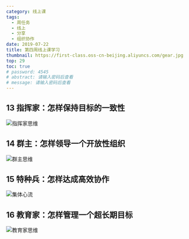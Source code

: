 ```yaml
---
category: 线上课
tags:
  - 周任务
  - 线上
  - 分享
  - 组织协作
date: 2019-07-22
title: 第四周线上课学习
thumbnail: https://first-class.oss-cn-beijing.aliyuncs.com/gear.jpg
top: 29
toc: true
# password: 4545
# abstract: 请输入密码后查看
# message: 请输入密码后查看
---
```


## 13 指挥家：怎样保持目标的一致性
<!-- more -->
![指挥家思维](https://first-class.oss-cn-beijing.aliyuncs.com/zhihuijiasiwei.png)

## 14 群主：怎样领导一个开放性组织

![群主思维](https://first-class.oss-cn-beijing.aliyuncs.com/qunzhusiwei.png)


## 15 特种兵：怎样达成高效协作
![集体心流](https://first-class.oss-cn-beijing.aliyuncs.com/tezhongbing.png)


## 16 教育家：怎样管理一个超长期目标
![教育家思维](https://first-class.oss-cn-beijing.aliyuncs.com/jiaoyujia.png)